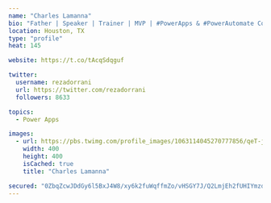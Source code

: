 ```yaml
---
name: "Charles Lamanna"
bio: "Father | Speaker | Trainer | MVP | #PowerApps & #PowerAutomate Community Super User | YouTuber Right-pointing triangle http://youtube.com/c/rezadorrani | Learn - Share - Clockwise rightwards and leftwards open circle arrows"
location: Houston, TX
type: "profile"
heat: 145

website: https://t.co/tAcqSdqguf

twitter:
  username: rezadorrani
  url: https://twitter.com/rezadorrani
  followers: 8633

topics:
  - Power Apps

images:
  - url: https://pbs.twimg.com/profile_images/1063114045270777856/qeT-jpWr_400x400.jpg
    width: 400
    height: 400
    isCached: true
    title: "Charles Lamanna"

secured: "0ZbqZcwJDdGy6l5BxJ4W8/xy6k2fuWqffmZo/vHSGY7J/Q2LmjEh2fUHIYmzdb14kBvUg1n8Qbd4G10JfnxrcTp57MArqmZgLniJWtNw2iwQ19PY1pFNbAet+3/J7U/aoX8jtFLSvAggkgLiBqklO9njz6euiHXsqQluQiSf7kG4YMQpdK9bhJtEZw2qu9g/WX8G4cS28nsIJUZneap3wEVI2duNgsxzOn529bG9em2XxIKgGckuBLfzYmjTHgqfu/5e/U5Iga2CGPgnc8p2XvQHnTtckxYgvxt9/Y6CF5eS//SSHh4G8JATUK7EEQpxPpauTtvTVvh+7DJigm2ZcBnETEKV8sQA10fGCj3ZhmisNQ1yqt+jfQNAMbWVmif3li4RSk9MNQs8Xwp1+nR2ScGLIaWClS+0/sjsy9NPZF0=;EKmkV8jT4T16XtYSZGdodQ=="
---
```



